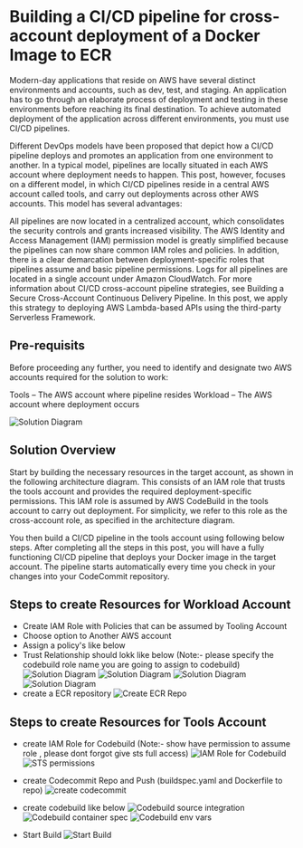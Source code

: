# Building a CI/CD pipeline for cross-account deployment of a Docker Image to ECR
Modern-day applications that reside on AWS have several distinct environments and accounts, such as dev, test, and staging. An application has to go through an elaborate process of deployment and testing in these environments before reaching its final destination. To achieve automated deployment of the application across different environments, you must use CI/CD pipelines.

Different DevOps models have been proposed that depict how a CI/CD pipeline deploys and promotes an application from one environment to another. In a typical model, pipelines are locally situated in each AWS account where deployment needs to happen. This post, however, focuses on a different model, in which CI/CD pipelines reside in a central AWS account called tools, and carry out deployments across other AWS accounts. This model has several advantages:

All pipelines are now located in a centralized account, which consolidates the security controls and grants increased visibility.
The AWS Identity and Access Management (IAM) permission model is greatly simplified because the pipelines can now share common IAM roles and policies. In addition, there is a clear demarcation between deployment-specific roles that pipelines assume and basic pipeline permissions.
Logs for all pipelines are located in a single account under Amazon CloudWatch.
For more information about CI/CD cross-account pipeline strategies, see Building a Secure Cross-Account Continuous Delivery Pipeline. In this post, we apply this strategy to deploying AWS Lambda-based APIs using the third-party Serverless Framework.
## Pre-requisits
Before proceeding any further, you need to identify and designate two AWS accounts required for the solution to work:

Tools – The AWS account where pipeline resides
Workload – The AWS account where deployment occurs

![Solution Diagram](assets/diagram.png)

## Solution Overview
Start by building the necessary resources in the target account, as shown in the following architecture diagram. This consists of an IAM role that trusts the tools account and provides the required deployment-specific permissions. This IAM role is assumed by AWS CodeBuild in the tools account to carry out deployment. For simplicity, we refer to this role as the cross-account role, as specified in the architecture diagram.

You then build a CI/CD pipeline in the tools account using following below steps. After completing all the steps in this post, you will have a fully functioning CI/CD pipeline that deploys your Docker image  in the target account. The pipeline starts automatically every time you check in your changes into your CodeCommit repository.

## Steps to create Resources for Workload Account

* Create IAM Role with Policies that can be assumed by Tooling Account 
* Choose option to Another AWS account 
* Assign a policy's like below 
* Trust Relationship should lokk like below (Note:- please specify the codebuild role name you are going to assign to codebuild)
![Solution Diagram](assets/Target_account1.png)
![Solution Diagram](assets/Target_account2.png)
![Solution Diagram](assets/Target_account3.png)
![Solution Diagram](assets/Target_account4.png)
* create a ECR repository
![Create ECR Repo](assets/ToolsAccount7.png)

## Steps to create Resources for Tools Account
* create IAM Role for Codebuild (Note:- show have permission to assume role , please dont forgot give sts full access)
![IAM Role for Codebuild](assets/ToolsAccount1.png)
![STS permissions](assets/ToolsAccount2.png)
* create Codecommit Repo and Push (buildspec.yaml and Dockerfile to repo)
![create codecommit ](assets/ToolsAccount3.png)
* create codebuild like below 
![Codebuild source integration  ](assets/ToolsAccount4.png)
![Codebuild container spec](assets/ToolsAccount5.png)
![Codebuild env vars ](assets/ToolsAccount6.png)

* Start Build 
![Start Build ](assets/ToolsAccount8.png)

